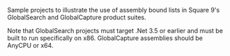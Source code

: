Sample projects to illustrate the use of assembly bound lists in Square 9's GlobalSearch and GlobalCapture product suites.

Note that GlobalSearch projects must target .Net 3.5 or earlier and must be built to run specifically on x86.  GlobalCapture assemblies should be AnyCPU or x64.
